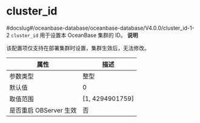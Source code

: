 cluster_id 
===============================
#docslug#/oceanbase-database/oceanbase-database/V4.0.0/cluster_id-1-2
`cluster_id` 用于设置本 OceanBase 集群的 ID。
**说明**



该配置项仅支持在部署集群时设置，集群生效后，无法修改。


|      **属性**      |      **描述**       |
|------------------|-------------------|
| 参数类型             | 整型                |
| 默认值              | 0                 |
| 取值范围             | \[1, 4294901759\] |
| 是否重启 OBServer 生效 | 否                 |


